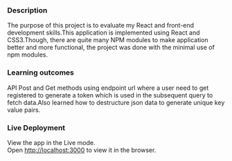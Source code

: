 ### Description

The purpose of this project is to evaluate my React and front-end development skills.This application is implemented using React and CSS3.Though, there are quite many NPM modules to make application better and more functional, the project was done with the minimal use of npm modules.

### Learning outcomes

API Post and Get methods using endpoint url where a user need to get registered to generate a token which is used in the subsequent query to fetch data.Also learned how to destructure json data to generate unique key value pairs.

### Live Deployment

View the app in the Live mode.\
Open [http://localhost:3000](Live) to view it in the browser.
